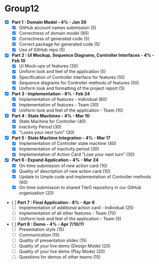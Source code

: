 # Group12

- [x] **Part 1 : Domain Model - 4% - Jan 30**  
  - [x] GitHub account names submission (5)  
  - [x] Correctness of domain model (80)  
  - [x] Correctness of generated code (5)  
  - [x] Correct package for generated code (5)  
  - [x] Use of GitHub repo (5)  

- [x] **Part 2 : UI Mockup, Sequence Diagrams, Controller Interfaces - 4% - Feb 10**  
  - [x] UI Mock-ups of features (30)
  - [x] Uniform look and feel of the application (5)
  - [x] Specification of Controller interface for features (10)
  - [x] Sequence diagrams for Controller methods of features (50)
  - [x] Uniform look and formatting of the project report (5)

- [x] **Part 3 : Implementation - 8% - Feb 24**  
  - [x] Implementation of features - Individual (60)
  - [x] Implementation of features - Team (30)
  - [x] Uniform look and feel of the application - Team (10)

- [x] **Part 4 : State Machines - 4% - Mar 10**  
  - [x] State Machine for Controller (40)
  - [x] Inactivity Period (30)
  - [x] "Loses your next turn" (30)

- [x] **Part 5 : State Machine Integration - 4% - Mar 17**  
  - [x] Implementation of Controller state machine (40)
  - [x] Implementation of inactivity period (30)
  - [x] Implementation of Action Card “Lose your next turn” (30)

- [x] **Part 6 : Expand Application - 4% - Mar 24**  
  - [x] On-time submission of new action card (10)
  - [x] Quality of description of new action card (10)
  - [x] Update to Umple code and implementation of Controller methods (60)
  - [x] On-time submission to shared TileO repository in our GitHub organization (20)

- [ ] **Part 7 : Final Application - 8% - Apr 6**  
  - [ ] Implementation of additional action card - Individual (25)
  - [ ] Implementation of all other features - Team (70)
  - [ ] Uniform look and feel of the application - Team (5)

- [ ] **Part 8 : Demo - 4% - Apr 7/10/11**  
  - [ ] Presentation style (15)
  - [ ] Communication (15)
  - [ ] Quality of presentation slides (15)
  - [ ] Quality of your live demo (Design Mode) (20)
  - [ ] Quality of your live demo (Play Mode) (20)
  - [ ] Questions for demos of other teams (15)
